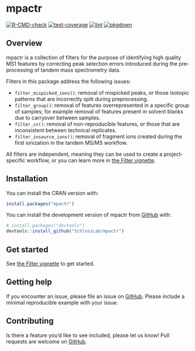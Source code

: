 
<!-- README.md is generated from README.Rmd. Please edit that file -->

# mpactr

<!-- badges: start -->

[![R-CMD-check](https://github.com/SchlossLab/mpactr/actions/workflows/r.yml/badge.svg)](https://github.com/SchlossLab/mpactr/actions/workflows/r.yml)
[![test-coverage](https://github.com/SchlossLab/mpactr/actions/workflows/test-coverage.yml/badge.svg)](https://github.com/SchlossLab/mpactr/actions/workflows/test-coverage.yml)
[![lint](https://github.com/SchlossLab/mpactr/actions/workflows/lintr.yml/badge.svg)](https://github.com/SchlossLab/mpactr/actions/workflows/lintr.yml)
[![pkgdown](https://github.com/SchlossLab/mpactr/actions/workflows/pkgdown.yaml/badge.svg)](https://github.com/SchlossLab/mpactr/actions/workflows/pkgdown.yaml)
<!-- badges: end -->

## Overview

mpactr is a collection of filters for the purpose of identifying high
quality MS1 features by correcting peak selection errors introduced
during the pre-processing of tandem mass spectrometry data.

Filters in this package address the following issues:

- `filter_mispicked_ions()`: removal of mispicked peaks, or those
  isotopic patterns that are incorrectly split during preprocessing.
- `filter_group()`: removal of features overrepresented in a specific
  group of samples; for example removal of features present in solvent
  blanks due to carryover between samples.
- `filter_cv()`: removal of non-reproducible features, or those that are
  inconsistent between technical replicates.
- `filter_insource_ions()`: removal of fragment ions created during the
  first ionization in the tandem MS/MS workflow.

All filters are independent, meaning they can be used to create a
project-specific workflow, or you can learn more in [the Filter
vignette](https://www.schlosslab.org/mpactr/articles/filter2.html).

## Installation

You can install the CRAN version with:

``` r
install.packages("mpactr")
```

You can install the development version of mpactr from
[GitHub](https://github.com/SchlossLab/mpactr) with:

``` r
# install.packages("devtools")
devtools::install_github("SchlossLab/mpactr")
```

## Get started

See [the Filter
vignette](https://www.schlosslab.org/mpactr/articles/filter2.html) to
get started.

## Getting help

If you encounter an issue, please file an issue on
[GitHub](https://github.com/SchlossLab/mpactr/issues). Please include a
minimal reproducible example with your issue.

## Contributing

Is there a feature you’d like to see included, please let us know! Pull
requests are welcome on
[GitHub](https://github.com/SchlossLab/mpactr/pulls).
